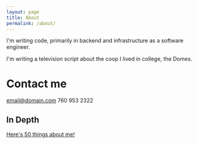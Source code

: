 ```yaml
---
layout: page
title: About
permalink: /about/
---
```


I'm writing code, primarily in backend and infrastructure as a software engineer.

I'm writing a television script about the coop I lived in college, the Domes.

# Contact me

[email@domain.com](mailto:email@domain.com)
760 953 2322

## In Depth

[Here's 50 things about me!](https://christophersalam.com/fifty)
